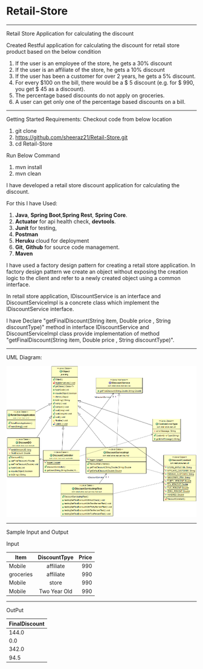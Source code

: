 # Retail-Store
_____________________________________________________________________________________________________________________________________
Retail Store Application for calculating the discount 

Created Restful application for calculating the discount for retail store product based on the below condition 

1. If the user is an employee of the store, he gets a 30% discount
2. If the user is an affiliate of the store, he gets a 10% discount
3. If the user has been a customer for over 2 years, he gets a 5% discount.
4. For every $100 on the bill, there would be a $ 5 discount (e.g. for $ 990, you get $ 45
as a discount).
5. The percentage based discounts do not apply on groceries.
6. A user can get only one of the percentage based discounts on a bill.

_________________________________________________________________________________________________________________

Getting Started
Requirements:
Checkout code from below location

1. git clone 
2. https://github.com/sheeraz21/Retail-Store.git 
3. cd Retail-Store

Run Below Command 
1. mvn install
2. mvn clean

I have developed a retail store discount application for calculating the discount.

For this I have Used:
1. **Java**, **Spring Boot**,**Spring Rest**, **Spring Core**.
2. **Actuator** for api health check, **devtools**. 
3. **Junit** for testing,
4. **Postman**
5. **Heruku** cloud for deployment
6. **Git**, **Github** for source code management.
7. **Maven**

I have used a factory design pattern for creating a retail store application. In factory design pattern we create an object without exposing the creation logic to the client and refer to a newly created object using a common interface.

In retail store application, IDiscountService is an interface and DiscountServiceImpl is a concrete class which implement the IDiscountService interface.

I have  Declare  "getFinalDiscount(String item, Double price , String discountType)" method  in interface IDiscountService and  DiscountServiceImpl  class provide implementation of method  "getFinalDiscount(String item, Double price , String discountType)".
_____________________________________________________________________________________________________________________________________

UML Diagram:

![UML DIAGRAM](https://github.com/sheeraz21/Retail-Store/blob/master/retail-storeapp.png)

_________________________________________________________________________________________________________________
Sample Input and Output 

Input
				              
| Item        | DiscountTpye  | Price |
| ------------|:-------------:| -----:|
| Mobile      | affiliate     |990 |
| groceries   | affiliate     |990 |
| Mobile      | store         |990 |
| Mobile      | Two Year Old  |990 |
________________________________________________________________________________________________________________

OutPut

| FinalDiscount | 
| ------------- |
| 144.0  |
| 0.0    | 
| 342.0  | 
| 94.5   | 


